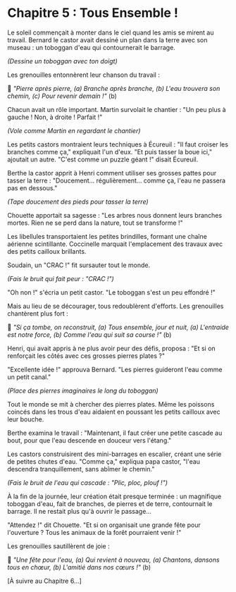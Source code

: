 # Chapitre 5 : Tous Ensemble !

Le soleil commençait à monter dans le ciel quand les amis se mirent au travail. Bernard le castor avait dessiné un plan dans la terre avec son museau : un toboggan d'eau qui contournerait le barrage.

*(Dessine un toboggan avec ton doigt)*

Les grenouilles entonnèrent leur chanson du travail :

🎵 *"Pierre après pierre, (a)
Branche après branche, (b)
L'eau trouvera son chemin, (c)
Pour revenir demain !"* (b)

Chacun avait un rôle important. Martin survolait le chantier : "Un peu plus à gauche ! Non, à droite ! Parfait !"

*(Vole comme Martin en regardant le chantier)*

Les petits castors montraient leurs techniques à Écureuil :
"Il faut croiser les branches comme ça," expliquait l'un d'eux.
"Et puis tasser la boue ici," ajoutait un autre.
"C'est comme un puzzle géant !" disait Écureuil.

Berthe la castor apprit à Henri comment utiliser ses grosses pattes pour tasser la terre : "Doucement... régulièrement... comme ça, l'eau ne passera pas en dessous."

*(Tape doucement des pieds pour tasser la terre)*

Chouette apportait sa sagesse : "Les arbres nous donnent leurs branches mortes. Rien ne se perd dans la nature, tout se transforme !"

Les libellules transportaient les petites brindilles, formant une chaîne aérienne scintillante. Coccinelle marquait l'emplacement des travaux avec des petits cailloux brillants.

Soudain, un "CRAC !" fit sursauter tout le monde.

*(Fais le bruit qui fait peur : "CRAC !")*

"Oh non !" s'écria un petit castor. "Le toboggan s'est un peu effondré !"

Mais au lieu de se décourager, tous redoublèrent d'efforts. Les grenouilles chantèrent plus fort :

🎵 *"Si ça tombe, on reconstruit, (a)
Tous ensemble, jour et nuit, (a)
L'entraide est notre force, (b)
Comme l'eau qui suit sa course !"* (b)

Henri, qui avait appris à ne plus avoir peur des défis, proposa : "Et si on renforçait les côtés avec ces grosses pierres plates ?"

"Excellente idée !" approuva Bernard. "Les pierres guideront l'eau comme un petit canal."

*(Place des pierres imaginaires le long du toboggan)*

Tout le monde se mit à chercher des pierres plates. Même les poissons coincés dans les trous d'eau aidaient en poussant les petits cailloux avec leur bouche.

Berthe examina le travail : "Maintenant, il faut créer une petite cascade au bout, pour que l'eau descende en douceur vers l'étang."

Les castors construisirent des mini-barrages en escalier, créant une série de petites chutes d'eau. "Comme ça," expliqua papa castor, "l'eau descendra tranquillement, sans abîmer le chemin."

*(Fais le bruit de l'eau qui cascade : "Plic, ploc, plouf !")*

À la fin de la journée, leur création était presque terminée : un magnifique toboggan d'eau, fait de branches, de pierres et de terre, contournait le barrage. Il ne restait plus qu'à ouvrir le passage...

"Attendez !" dit Chouette. "Et si on organisait une grande fête pour l'ouverture ? Tous les animaux de la forêt pourraient venir !"

Les grenouilles sautillèrent de joie :

🎵 *"Une fête pour l'eau, (a)
Qui revient à nouveau, (a)
Chantons, dansons tous en chœur, (b)
L'amitié dans nos cœurs !"* (b)

[À suivre au Chapitre 6...]
